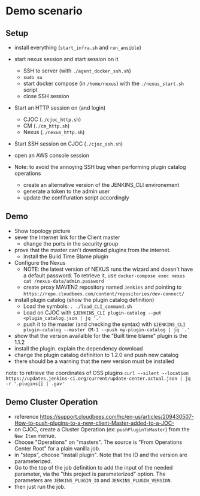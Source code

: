 # Demo scenario

## Setup
* install everything (`start_infra.sh` and `run_ansible`)
* start nexus session and start session on it
    * SSH to server (with `./agent_docker_ssh.sh`)
    * `sudo su`
    * start docker compose (in `/home/nexus`) with the `./nexus_start.sh` script
    * close SSH session
* Start an HTTP session on (and login)
    * CJOC (`./cjoc_http.sh`)
    * CM (`./cm_http.sh`)
    * Nexus (`./nexus_http.sh`)
* Start SSH session on CJOC (`./cjoc_ssh.sh`)
* open an AWS console session

* Note: to avoid the annoying SSH bug when performing plugin catalog operations
    * create an alternative version of the JENKINS_CLI environement
    * generate a token to the admin user
    * update the confifuration script accordingly

## Demo
* Show topology picture
* sever the Internet link for the Client master
    * change the ports in the security group
* prove that the master can't download plugins from the internet. 
    * Install the Build Time Blame plugin
* Configure the Nexus
    * NOTE: the latest version of NEXUS runs the wizard and doesn't have a default password. To retrieve it, use `docker-compose exec nexus cat /nexus-data/admin.password`
    * create proxy MAVEN2 repository named `Jenkins` and pointing to `https://repo.cloudbees.com/content/repositories/dev-connect/`
* install plugin catalog (show the plugin catalog definition)
    * Load the symbols: `. ./load_CLI_command.sh`
    * Load on CJOC with `$JENKINS_CLI plugin-catalog --put <plugin_catalog.json | jq '.'`
    * push it to the master (and checking the syntax) with `$JENKINS_CLI plugin-catalog --master CM-1 --push my-plugin-catalog | jq '.'`
* show that the version availalble for the "Built time blame" plugin is the 1.1.2
* install the plugin. explain the dependency download
* change the plugin catalog definition to 1.2.0 and push new catalog
* there should be a warning that the new version must be installed 

note: to retrieve the coordinates of OSS plugins `curl --silent --location https://updates.jenkins-ci.org/current/update-center.actual.json | jq -r '.plugins[] | .gav'`

## Demo Cluster Operation
* reference https://support.cloudbees.com/hc/en-us/articles/209430507-How-to-push-plugins-to-a-new-client-Master-added-to-a-JOC-
* on CJOC, create a Cluster Operation (ex: `pushPluginToMaster`) from the `New Item` menue.
* Choose "Operations" on "masters". The source is "From Operations Center Root" for a plain vanilla job.
* in "steps", choose "install plugin". Note that the ID and the version are parameterized.
* Go to the top of the job definition to add the input of the needed parameter, via the "this project is parameterized" option. The parameters are `JENKINS_PLUGIN_ID` and `JENKINS_PLUGIN_VERSION`.
* then just run the job.